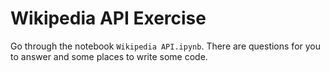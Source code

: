 # Wikipedia API Exercise

Go through the notebook `Wikipedia API.ipynb`. There are
questions for you to answer and some places to write some code. 



